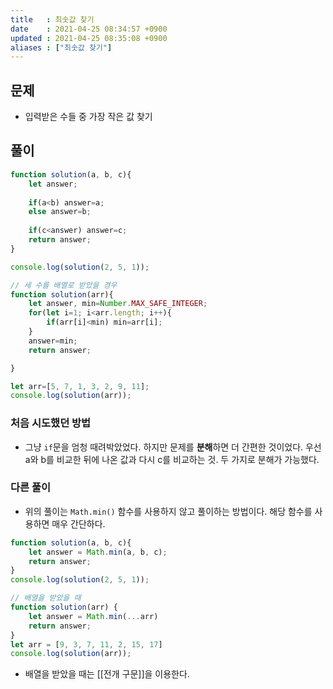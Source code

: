 ```yaml
---
title   : 최솟값 찾기
date    : 2021-04-25 08:34:57 +0900
updated : 2021-04-25 08:35:08 +0900
aliases : ["최솟값 찾기"]
---
```

## 문제 
- 입력받은 수들 중 가장 작은 값 찾기  

## 풀이 

```javascript
function solution(a, b, c){
	let answer;
	
	if(a<b) answer=a;
	else answer=b;
	
	if(c<answer) answer=c; 
	return answer;
}

console.log(solution(2, 5, 1));

// 세 수를 배열로 받았을 경우 
function solution(arr){         
	let answer, min=Number.MAX_SAFE_INTEGER;
	for(let i=1; i<arr.length; i++){
		if(arr[i]<min) min=arr[i];
	}
	answer=min;
	return answer;

}

let arr=[5, 7, 1, 3, 2, 9, 11];
console.log(solution(arr));
```

### 처음 시도했던 방법 
- 그냥 `if`문을 엄청 때려박았었다. 하지만 문제를 **분해**하면 더 간편한 것이었다. 우선 a와 b를 비교한 뒤에 나온 값과 다시 c를 비교하는 것. 두 가지로 분해가 가능했다. 

### 다른 풀이 
- 위의 풀이는 `Math.min()` 함수를 사용하지 않고 풀이하는 방법이다. 해당 함수를 사용하면 매우 간단하다.  
```javascript
function solution(a, b, c){
	let answer = Math.min(a, b, c); 
	return answer;
}
console.log(solution(2, 5, 1));

// 배열을 받았을 때 
function solution(arr) {
	let answer = Math.min(...arr)
	return answer; 
}
let arr = [9, 3, 7, 11, 2, 15, 17]
console.log(solution(arr));
```
- 배열을 받았을 때는 [[전개 구문]]을 이용한다. 

